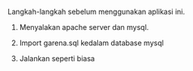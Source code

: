 Langkah-langkah sebelum menggunakan aplikasi ini.

1. Menyalakan apache server dan mysql. 

2. Import garena.sql kedalam database mysql

3. Jalankan seperti biasa